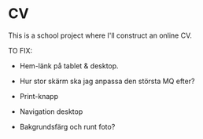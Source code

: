 # CV

This is a school project where I'll construct an online CV.

TO FIX:
* Hem-länk på tablet & desktop.

* Hur stor skärm ska jag anpassa den största MQ efter?

* Print-knapp

* Navigation desktop

* Bakgrundsfärg och runt foto?
